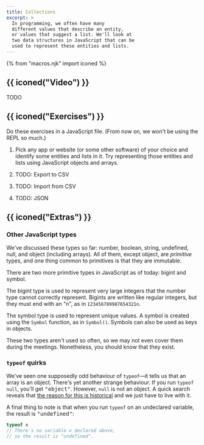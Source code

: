 ```yaml
---
title: Collections
excerpt: >
  In programming, we often have many
  different values that describe an entity,
  or values that suggest a list. We'll look at
  two data structures in JavaScript that can be
  used to represent these entities and lists.
---
```


{% from "macros.njk" import iconed %}

## {{ iconed("Video") }}

TODO

<!--

Consider string.split() and array.join()

Consider object.keys() and object.values()

 -->

## {{ iconed("Exercises") }}

Do these exercises in a JavaScript file. (From now on, we won't be using the REPL so much.)

1. Pick any app or website (or some other software) of your choice and identify some entities and lists in it. Try representing those entities and lists using JavaScript objects and arrays.

1. TODO: Export to CSV

1. TODO: Import from CSV

1. TODO: JSON

<!-- TODO: P.S. Talk about why the "find out" exercises and talk about the importance of loops. Consider doing something that necessitates decision making -->

<!-- 1. You may have heard of <abbr>CSV</abbr> before. It stands for _comma-separated values_ and it's a file format for storing data in rows and columns. A CSV file looks like this:
    ```csv
    Country,Capital,Continent,Estimated Population
    Nigeria,Abuja,Africa,
    Australia,Sydney,Australia,
    ``` -->

## {{ iconed("Extras") }}

### Other JavaScript types

We've discussed these types so far: number, boolean,
string, undefined, null, and object (including arrays).
All of them, except object, are _primitive_ types,
and one thing common to primitives is that they are immutable.

There are two more primitive types in JavaScript as of today: bigint and symbol.

The bigint type is used to represent very large integers
that the number type cannot correctly represent.
Bigints are written like regular integers, but they must end with an "n",
as in `123456789987654321n`.

The symbol type is used to represent unique values.
A symbol is created using the `Symbol` function,
as in `Symbol()`. Symbols can also be used as keys in objects.

These two types aren't used so often, so we may not even
cover them during the meetings. Nonetheless, you should know that they exist.

### `typeof` quirks

We've seen one supposedly odd behaviour of `typeof`&mdash;it
tells us that an array is an object. There's yet another strange behaviour.
If you run `typeof null`, you'll get <samp>"object"</samp>.
However, `null` is not an object. A quick search reveals that [the reason for this is historical](https://developer.mozilla.org/en-US/docs/Web/JavaScript/Reference/Operators/typeof#typeof_null) and we just have to live with it.

A final thing to note is that when you run `typeof` on an undeclared variable, the result is <samp>"undefined"</samp>:

```js
typeof x
// There's no variable x declared above,
// so the result is "undefined".
```
